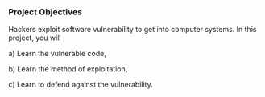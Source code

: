 ### Project Objectives
Hackers exploit software vulnerability to get into computer systems. In this project, you will

a) Learn the vulnerable code,

b) Learn the method of exploitation,

c) Learn to defend against the vulnerability.

